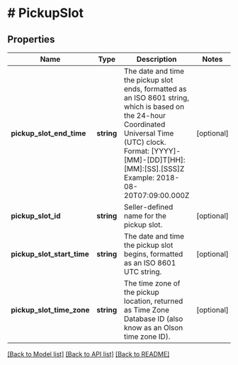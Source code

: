 # # PickupSlot

## Properties

Name | Type | Description | Notes
------------ | ------------- | ------------- | -------------
**pickup_slot_end_time** | **string** | The date and time the pickup slot ends, formatted as an ISO 8601 string, which is based on the 24-hour Coordinated Universal Time (UTC) clock. Format: [YYYY]-[MM]-[DD]T[HH]:[MM]:[SS].[SSS]Z Example: 2018-08-20T07:09:00.000Z | [optional]
**pickup_slot_id** | **string** | Seller-defined name for the pickup slot. | [optional]
**pickup_slot_start_time** | **string** | The date and time the pickup slot begins, formatted as an ISO 8601 UTC string. | [optional]
**pickup_slot_time_zone** | **string** | The time zone of the pickup location, returned as Time Zone Database ID (also know as an Olson time zone ID). | [optional]

[[Back to Model list]](../../README.md#models) [[Back to API list]](../../README.md#endpoints) [[Back to README]](../../README.md)
